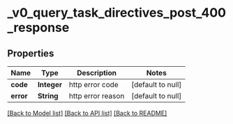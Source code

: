 # _v0_query_task_directives_post_400_response
## Properties

| Name | Type | Description | Notes |
|------------ | ------------- | ------------- | -------------|
| **code** | **Integer** | http error code | [default to null] |
| **error** | **String** | http error reason | [default to null] |

[[Back to Model list]](../README.md#documentation-for-models) [[Back to API list]](../README.md#documentation-for-api-endpoints) [[Back to README]](../README.md)

